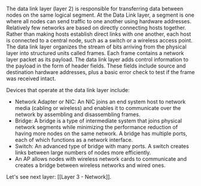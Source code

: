 The data link layer (layer 2) is responsible for transferring data between nodes on the same logical segment. At the Data Link layer, a segment is one where all nodes can send traffic to one another using hardware addresses.
Relatively few networks are based on directly connecting hosts together. Rather than making hosts establish direct links with one another, each host is connected to a central node, such as a switch or a wireless access point.
The data link layer organizes the stream of bits arriving from the physical layer into structured units called frames. Each frame contains a network layer packet as its payload. The data link layer adds control information to the payload in the form of header fields. These fields include source and destination hardware addresses, plus a basic error check to test if the frame was received intact.

Devices that operate at the data link layer include: 
- Network Adapter or NIC: An NIC joins an end system host to network media (cabling or wireless) and enables it to communicate over the network by assembling and disassembling frames.
- Bridge: A bridge is a type of intermediate system that joins physical network segments while minimizing the performance reduction of having more nodes on the same network. A bridge has multiple ports, each of which functions as a network interface.
- Switch: An advanced type of bridge with many ports. A switch creates links between large numbers of nodes more efficiently.
- An AP allows nodes with wireless network cards to communicate and creates a bridge between wireless networks and wired ones.

Let's see next layer: [[Layer 3 - Network]].